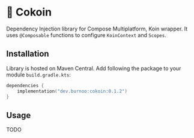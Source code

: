 # 🥥 Cokoin
Dependency Injection library for Compose Multiplatform, Koin wrapper.
It uses `@Composable` functions to configure `KoinContext` and `Scopes`.

## Installation
Library is hosted on Maven Central. Add following the package to your module `build.gradle.kts`:
```kotlin
dependencies {
    implementation("dev.burnoo:cokoin:0.1.2")
}
```

## Usage
TODO